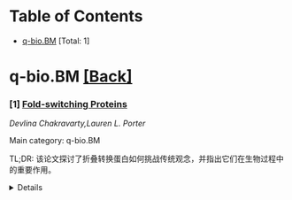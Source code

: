<div id=toc></div>

# Table of Contents

- [q-bio.BM](#q-bio.BM) [Total: 1]


<div id='q-bio.BM'></div>

# q-bio.BM [[Back]](#toc)

### [1] [Fold-switching Proteins](https://arxiv.org/abs/2507.10839)
*Devlina Chakravarty,Lauren L. Porter*

Main category: q-bio.BM

TL;DR: 该论文探讨了折叠转换蛋白如何挑战传统观念，并指出它们在生物过程中的重要作用。


<details>
  <summary>Details</summary>
Motivation: 研究折叠转换蛋白的动机在于它们通过改变二级或三级结构响应细胞刺激，挑战了传统蛋白质折叠固定性的观点。

Method: 论文回顾了近期关于折叠转换蛋白的研究进展，探讨了进化对其双折叠行为的选择作用。

Result: 研究发现折叠转换蛋白在所有生命领域中都发挥关键作用，并提出了关于蛋白质结构、生物物理学和进化的未解决问题。

Conclusion: 论文总结了当前的研究进展，并提出了未来研究的方向，以进一步理解折叠转换蛋白的作用和机制。

Abstract: Globular proteins are expected to assume folds with fixed secondary
structures, alpha-helices and beta-sheets. Fold-switching proteins challenge
this expectation by remodeling their secondary and/or tertiary structures in
response to cellular stimuli. Though these shapeshifting proteins were once
thought to be haphazard evolutionary byproducts with little intrinsic
biological relevance, recent work has shown that evolution has selected for
their dual-folding behavior, which plays critical roles in biological processes
across all kingdoms of life. The widening scope of fold switching draws
attention to the ways it challenges conventional wisdom, raising fundamental
unanswered questions about protein structure, biophysics, and evolution. Here
we discuss the progress being made to answer these questions and suggest future
directions for the field.

</details>
